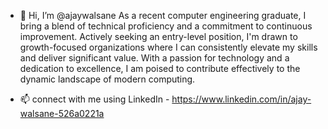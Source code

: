 - 👋 Hi, I’m @ajaywalsane
As a recent computer engineering graduate, I bring a blend of technical proficiency and a 
commitment to continuous improvement. Actively seeking an entry-level position, I'm drawn to 
growth-focused organizations where I can consistently elevate my skills and deliver significant 
value. With a passion for technology and a dedication to excellence, I am poised to contribute 
effectively to the dynamic landscape of modern computing.

- 📫 connect with me using LinkedIn - https://www.linkedin.com/in/ajay-walsane-526a0221a

<!---
ajaywalsane/ajaywalsane is a ✨ special ✨ repository because its `README.md` (this file) appears on your GitHub profile.
You can click the Preview link to take a look at your changes.
--->
